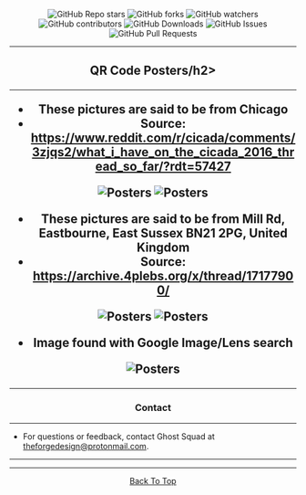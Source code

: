 <a id="top"></a>

<p align="center">
  <img src="https://img.shields.io/github/stars/BHQST/3301" alt="GitHub Repo stars">
  <img src="https://img.shields.io/github/forks/BHQST/3301" alt="GitHub forks">
  <img src="https://img.shields.io/github/watchers/BHQST/3301" alt="GitHub watchers">
  <img src="https://img.shields.io/github/contributors-anon/BHQST/3301" alt="GitHub contributors">
  <img src="https://img.shields.io/github/downloads/BHQST/3301/total" alt="GitHub Downloads">
  <img src="https://img.shields.io/github/issues/BHQST/3301" alt="GitHub Issues">
  <img src="https://img.shields.io/github/issues-pr/BHQST/3301" alt="GitHub Pull Requests">
</p>

***
<h2 align="center">QR Code Posters/h2>

***

- These pictures are said to be from Chicago
- Source: https://www.reddit.com/r/cicada/comments/3zjqs2/what_i_have_on_the_cicada_2016_thread_so_far/?rdt=57427

![Posters](Posters/QRPoster1a.jpg)
![Posters](Posters/QRPoster1b.jpg)

- These pictures are said to be from Mill Rd, Eastbourne, East Sussex BN21 2PG, United Kingdom
- Source: https://archive.4plebs.org/x/thread/17177900/


![Posters](Posters/QRPoster2a.jpg)
![Posters](Posters/QRPoster2b.jpg)

- Image found with Google Image/Lens search

![Posters](Posters/QRPoster3.jpg)


 
***
<h3 align="center">Contact</h3>

***

- For questions or feedback, contact Ghost Squad at theforgedesign@protonmail.com.

***
***
<p align="center">
  <a href="#top">Back To Top</a>
</p>
